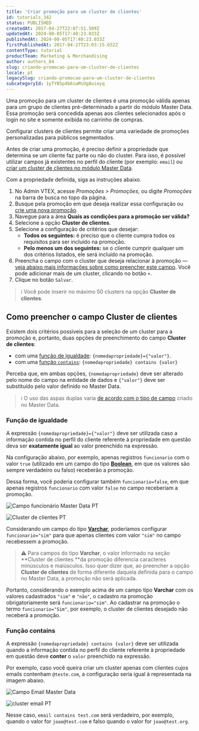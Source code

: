 ```yaml
---
title: 'Criar promoção para um cluster de clientes'
id: tutorials_342
status: PUBLISHED
createdAt: 2017-04-27T22:07:51.509Z
updatedAt: 2024-08-05T17:40:23.033Z
publishedAt: 2024-08-05T17:40:23.033Z
firstPublishedAt: 2017-04-27T23:03:15.652Z
contentType: tutorial
productTeam: Marketing & Merchandising
author: authors_84
slug: criando-promocao-para-um-cluster-de-clientes
locale: pt
legacySlug: criando-promocao-para-um-cluster-de-clientes
subcategoryId: 1yTYB5p4b6iwMsUg8uieyq
---
```


Uma promoção para um cluster de clientes é uma promoção válida apenas para um grupo de clientes pré-determinado a partir do módulo Master Data. Essa promoção será concedida apenas aos clientes selecionados após o login no site e somente exibida no carrinho de compras.

Configurar clusters de clientes permite criar uma variedade de promoções personalizadas para públicos segmentados.

Antes de criar uma promoção, é preciso definir a propriedade que determina se um cliente faz parte ou não do cluster. Para isso, é possível utilizar campos já existentes no perfil do cliente (por exemplo: `email`) ou [criar um cluster de clientes no módulo Master Data](https://help.vtex.com/pt/faq/como-criar-um-cluster-de-clientes/).

Com a propriedade definida, siga as instruções abaixo.

1. No Admin VTEX, acesse *Promoções > Promoções*, ou digite *Promoções* na barra de busca no topo da página.
2. Busque pela promoção em que deseja realizar essa configuração ou [crie uma nova promoção](https://help.vtex.com/pt/tutorial/como-criar-promocoes/).
3. Navegue para a área **Quais as condições para a promoção ser válida?**
4. Selecione a opção **Cluster de clientes**.
5. Selecione a configuração de critérios que desejar:
    *   **Todos os seguintes:** é preciso que o cliente cumpra todos os requisitos para ser incluído na promoção.
    *   **Pelo menos um dos seguintes:** se o cliente cumprir qualquer um dos critérios listados, ele será incluído na promoção.
6. Preencha o campo com o cluster que deseja relacionar à promoção — [veja abaixo mais informações sobre como preencher este campo](#como-preencher-o-campo-cluster-de-clientes). Você pode adicionar mais de um cluster, clicando no botão `+`.
7. Clique no botão `Salvar`.

>ℹ️ Você pode inserir no máximo 50 clusters na opção **Cluster de clientes**.

## Como preencher o campo Cluster de clientes

Existem dois critérios possíveis para a seleção de um cluster para a promoção e, portanto, duas opções de preenchimento do campo **Cluster de clientes**: 

*   com uma [função de igualdade](#funcao-de-igualdade): `{nomedapropriedade}={"valor"}`.
*   com uma [função `contains`](#funcao-contains): `{nomedapropriedade} contains {valor}`

Perceba que, em ambas opções, `{nomedapropriedade}` deve ser alterado pelo nome do campo na entidade de dados e `{"valor"}` deve ser substituído pelo valor definido no Master Data.

>ℹ️ O uso das aspas duplas varia [de acordo com o tipo de campo](https://help.vtex.com/pt/tutorial/criando-entidade-de-dados--tutorials_1265#entendendo-os-tipos) criado no Master Data.

### Função de igualdade

A expressão `{nomedapropriedade}={"valor"}` deve ser utilizada caso a informação contida no perfil do cliente referente à propriedade em questão deva ser **exatamente igual** ao valor preenchido na expressão.

Na configuração abaixo, por exemplo, apenas registros `funcionario` com o valor `true` (utilizado em um campo do tipo **[Boolean](https://help.vtex.com/pt/tutorial/criando-entidade-de-dados--tutorials_1265#entendendo-os-tipos)**, em que os valores são sempre verdadeiro ou falso) receberão a promoção. 

Dessa forma, você poderia configurar também `funcionario=false`, em que apenas registros `funcionario` com valor `false` no campo receberiam a promoção.

![Campo funcionário Master Data PT](//images.ctfassets.net/alneenqid6w5/1GQftbj5FuIiQ4mUweacwa/06fd3f196a18b3d331742a01bb4ef2d6/Campo_funcion__rio_Master_Data_PT.png)

![Cluster de clientes PT](//images.ctfassets.net/alneenqid6w5/1IOHFLD9w840WEuceWMk4Q/c1d0536a53150d809b8c6c74b5a81b12/Cluster_de_clientes_PT.png)

Considerando um campo do tipo **[Varchar](https://help.vtex.com/pt/tutorial/criando-entidade-de-dados--tutorials_1265#entendendo-os-tipos)**, poderíamos configurar `funcionario="sim"` para que apenas clientes com valor `"sim"` no campo recebessem a promoção.

>⚠️ Para campos do tipo **Varchar**, o valor informado na seção **Cluster de clientes **da promoção diferencia caracteres minúsculos e maiúsculos. Isso quer dizer que, ao preencher a opção **Cluster de clientes** de forma diferente daquela definida para o campo no Master Data, a promoção não será aplicada.

Portanto, considerando o exemplo acima de um campo tipo **Varchar** com os valores cadastrados `"sim"` e `"não"`, o cadastro na promoção obrigatoriamente será `funcionario="sim"`. Ao cadastrar na promoção o termo `funcionario="Sim"`, por exemplo, o cluster de clientes desejado não receberá a promoção.

### Função contains

A expressão `{nomedapropriedade} contains {valor}` deve ser utilizada quando a informação contida no perfil do cliente referente à propriedade em questão deve **conter** o `valor` preenchido na expressão.

Por exemplo, caso você queira criar um cluster apenas com clientes cujos emails contenham `@teste.com`, a configuração seria igual à representada na imagem abaixo.

![Campo Email Master Data](//images.ctfassets.net/alneenqid6w5/5aeXd0Ro72P1GlzVeBiVVZ/4bfb1189f8f967ef9ed77e081291931b/Campo_Email_Master_Data.png)

![cluster email PT](//images.ctfassets.net/alneenqid6w5/5LKj1wrG3zL54lfh4R2MzQ/271cdcec5cdf081311215a57cfa2994c/cluster_email_PT.PNG)

Nesse caso, `email contains test.com` será verdadeiro, por exemplo, quando o valor for `joao@test.com` e falso quando o valor for `joao@test.org`.
